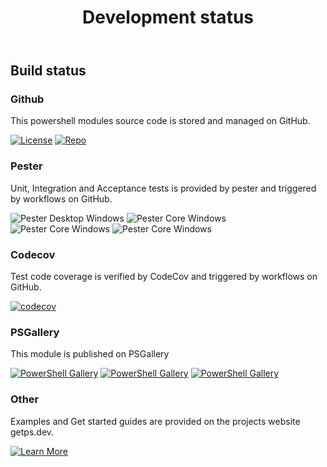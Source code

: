 ﻿---
id: devstatus
title: Development status
---

## Build status

### Github

This powershell modules source code is stored and managed on GitHub.

[![License](https://img.shields.io/github/license/hanpq/PS.Tools.Daikin)](https://github.com/hanpq/PS.Tools.Daikin/blob/main/LICENSE)
[![Repo](https://img.shields.io/badge/repo-PS.Tools.Daikin-success?logo=github)](https://github.com/hanpq/PS.Tools.Daikin)

### Pester

Unit, Integration and Acceptance tests is provided by pester and triggered by workflows on GitHub.

![Pester Desktop Windows](https://github.com/hanpq/PS.Tools.Daikin/workflows/Pester%20Desktop%20Windows/badge.svg?branch=main)
![Pester Core Windows](https://github.com/hanpq/PS.Tools.Daikin/workflows/Pester%20Core%20Windows/badge.svg?branch=main)
![Pester Core Windows](https://github.com/hanpq/PS.Tools.Daikin/workflows/Pester%20Core%20MacOS/badge.svg?branch=main)
![Pester Core Windows](https://github.com/hanpq/PS.Tools.Daikin/workflows/Pester%20Core%20Linux/badge.svg?branch=main)

### Codecov

Test code coverage is verified by CodeCov and triggered by workflows on GitHub.

[![codecov](https://codecov.io/gh/hanpq/PS.Tools.Daikin/branch/main/graph/badge.svg)](https://codecov.io/gh/hanpq/PS.Tools.Daikin)

### PSGallery

This module is published on PSGallery

[![PowerShell Gallery](https://img.shields.io/powershellgallery/v/PS.Tools.Daikin?label=PSGallery)](https://www.powershellgallery.com/packages/PS.Tools.Daikin)
[![PowerShell Gallery](https://img.shields.io/powershellgallery/dt/PS.Tools.Daikin?label=PSGallery%20downloads)](https://www.powershellgallery.com/packages/PS.Tools.Daikin)
[![PowerShell Gallery](https://img.shields.io/powershellgallery/p/PS.Tools.Daikin)](https://www.powershellgallery.com/packages/PS.Tools.Daikin)

### Other

Examples and Get started guides are provided on the projects website getps.dev.

[![Learn More](https://img.shields.io/badge/Learn%20More-PS.Tools.Daikin-success)](https://getps.dev/modules/PS.Tools.Daikin/quickstart)
